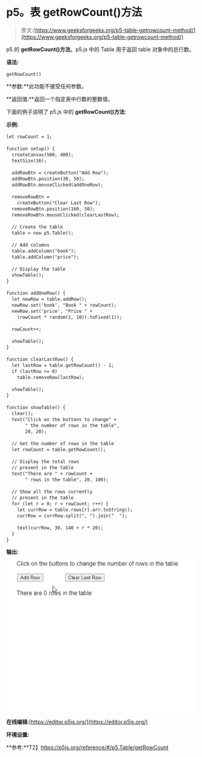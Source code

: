 # p5。表 getRowCount()方法

> 原文:[https://www.geeksforgeeks.org/p5-table-getrowcount-method/](https://www.geeksforgeeks.org/p5-table-getrowcount-method/)

p5 的 **getRowCount()方法**。p5.js 中的 Table 用于返回 table 对象中的总行数。

**语法:**

```
getRowCount()
```

**参数:**此功能不接受任何参数。

**返回值:**返回一个指定表中行数的整数值。

下面的例子说明了 p5.js 中的 **getRowCount()方法**:

**示例:**

```
let rowCount = 1;

function setup() {
  createCanvas(500, 400);
  textSize(16);

  addRowBtn = createButton("Add Row");
  addRowBtn.position(30, 50);
  addRowBtn.mouseClicked(addOneRow);

  removeRowBtn =
    createButton("Clear Last Row");
  removeRowBtn.position(160, 50);
  removeRowBtn.mouseClicked(clearLastRow);

  // Create the table
  table = new p5.Table();

  // Add columns
  table.addColumn("book");
  table.addColumn("price");

  // Display the table
  showTable();
}

function addOneRow() {
  let newRow = table.addRow();
  newRow.set('book', "Book " + rowCount);
  newRow.set('price', "Price " +
    (rowCount * random(1, 10)).toFixed(1));

  rowCount++;

  showTable();
}

function clearLastRow() {
  let lastRow = table.getRowCount() - 1;
  if (lastRow >= 0) 
    table.removeRow(lastRow);

  showTable();
}

function showTable() {
  clear();
  text("Click on the buttons to change" +
       " the number of rows in the table",
       20, 20);

  // Get the number of rows in the table
  let rowCount = table.getRowCount();

  // Display the total rows
  // present in the table
  text("There are " + rowCount +
       " rows in the table", 20, 100);

  // Show all the rows currently
  // present in the table
  for (let r = 0; r < rowCount; r++) {
    let currRow = table.rows[r].arr.toString();
    currRow = currRow.split(", ").join("  ");

    text(currRow, 30, 140 + r * 20);
  }
}
```

**输出:**
![getRowCount-ex](img/8ee74b825999f895271479c57c2d8878.png)

**在线编辑:**[https://editor.p5js.org/](https://editor.p5js.org/)

**环境设置:**

**参考:**T2】https://p5js.org/reference/#/p5.Table/getRowCount